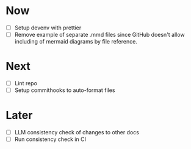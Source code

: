 # Now

- [ ] Setup devenv with prettier
- [ ] Remove example of separate .mmd files since GitHub doesn't allow including of mermaid diagrams by file reference.

# Next

- [ ] Lint repo
- [ ] Setup commithooks to auto-format files

# Later

- [ ] LLM consistency check of changes to other docs
- [ ] Run consistency check in CI
